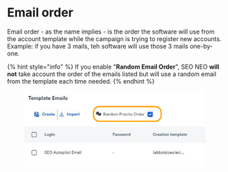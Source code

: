 # Email order

Email order - as the name implies - is the order the software will use from the account template while the campaign is trying to register new accounts. Example: if you have 3 mails, teh software will use those 3 mails one-by-one.

{% hint style="info" %}
If you enable "**Random Email Order**", SEO NEO **will not** take account the order of the emails listed but will use a random email from the template each time needed.
{% endhint %}

<figure><img src="../../.gitbook/assets/email random order.jpg" alt=""><figcaption></figcaption></figure>
